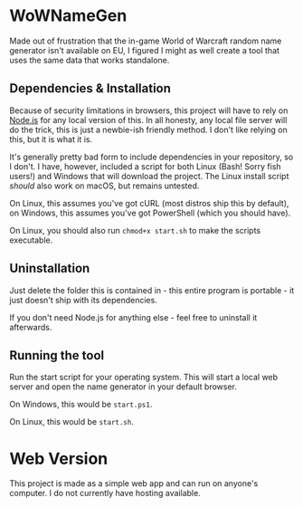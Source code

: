 # WoWNameGen
Made out of frustration that the in-game World of Warcraft random name generator isn't available on EU, I figured I might as well create a tool that uses the same data that works standalone.


## Dependencies & Installation

Because of security limitations in browsers, this project will have to rely on [Node.js](https://nodejs.org/en) for any local version of this. In all honesty, any local file server will do the trick, this is just a newbie-ish friendly method. I don't like relying on this, but it is what it is.

It's generally pretty bad form to include dependencies in your repository, so I don't. I have, however, included a script for both Linux (Bash! Sorry fish users!) and Windows that will download the project. The Linux install script *should* also work on macOS, but remains untested.

On Linux, this assumes you've got cURL (most distros ship this by default), on Windows, this assumes you've got PowerShell (which you should have).

On Linux, you should also run `chmod+x start.sh` to make the scripts executable.

## Uninstallation

Just delete the folder this is contained in - this entire program is portable - it just doesn't ship with its dependencies.

If you don't need Node.js for anything else - feel free to uninstall it afterwards.

## Running the tool
Run the start script for your operating system. This will start a local web server and open the name generator in your default browser.

On Windows, this would be `start.ps1`.

On Linux, this would be `start.sh`.


# Web Version
This project is made as a simple web app and can run on anyone's computer. I do not currently have hosting available.
